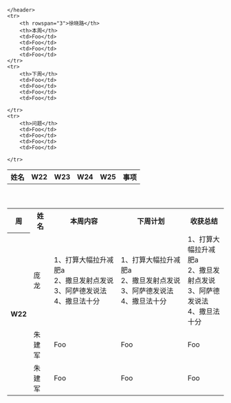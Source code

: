 <table class="table-striped">
    <header>
    	<th>姓名</th>
        <th>W22</th>
        <th>W23</th>
        <th>W24</th>
        <th>W25</th>
        <th>事项</th>
        
    </header>
    <tr>
    	<th rowspan="3">徐晓路</th>
    	<th>本周</th>
        <td>Foo</td>
        <td>Foo</td>
        <td>Foo</td>
        <td>Foo</td>
    </tr>
    <tr>
    	<th>下周</th>
        <td>Foo</td>
        <td>Foo</td>
        <td>Foo</td>
        <td>Foo</td>
        
    </tr>
    <tr>
    	<th>问题</th>
        <td>Foo</td>
        <td>Foo</td>
        <td>Foo</td>
        <td>Foo</td>
        
    </tr>
</table>

<table width="150%">
    <header>
        <th>周</th>
        <th width="10%">姓名</th>
        <th width="35%">本周内容</th>
        <th width="35%">下周计划</th>
        <th width="35%">收获总结</th>
    </header>
    <tr>
        <th rowspan="3">W22</th>
        <td>庞龙</td>
        <td>
        	1、打算大幅拉升减肥a<br />
        	2、撒旦发射点发说<br />
        	3、阿萨德发说法<br />
        	4、撒旦法十分<br />
        </td>
        <td>1、打算大幅拉升减肥a<br />
        	2、撒旦发射点发说<br />
        	3、阿萨德发说法<br />
        	4、撒旦法十分<br />
        </td>
        <td>1、打算大幅拉升减肥a<br />
        	2、撒旦发射点发说<br />
        	3、阿萨德发说法<br />
        	4、撒旦法十分<br />
        </td>
    </tr>
    <tr>
    	<td>朱建军</td>
        <td>Foo</td>
        <td>Foo</td>
        <td>Foo</td>
    </tr>
    <tr>
    	<td>朱建军</td>
        <td>Foo</td>
        <td>Foo</td>
        <td>Foo</td>
    </tr>
</table>
